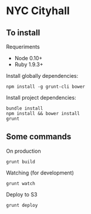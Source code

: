 # NYC Cityhall

## To install

Requeriments

* Node 0.10+
* Ruby 1.9.3+

Install globally dependencies:

    npm install -g grunt-cli bower

Install project dependencies:

    bundle install
    npm install && bower install
    grunt


## Some commands

On production
    
    grunt build

Watching (for development)

    grunt watch

Deploy to S3

    grunt deploy

